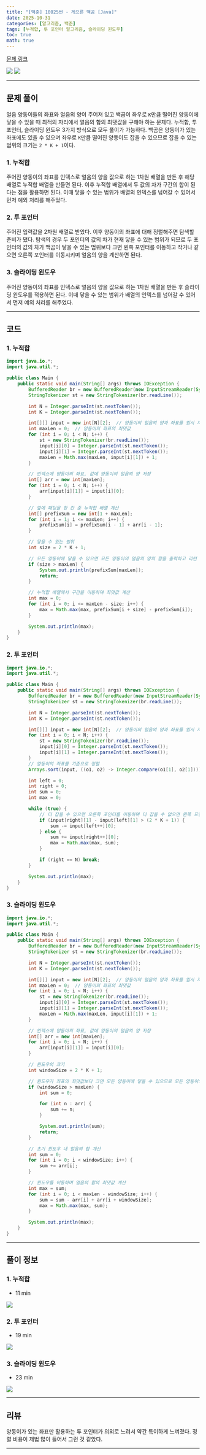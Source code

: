 ```yaml
---
title: "[백준] 10025번 - 게으른 백곰 [Java]"
date: 2025-10-31
categories: [알고리즘, 백준]
tags: [누적합, 투 포인터 알고리즘, 슬라이딩 윈도우]
toc: true
math: true
---
```


[문제 링크](https://www.acmicpc.net/problem/10025)

![](/assets/posts/2025-10-31/백준%2010025%20게으른%20백곰/photo1.png)
![](/assets/posts/2025-10-31/백준%2010025%20게으른%20백곰/photo2.png)

---

## 문제 풀이

얼음 양동이들의 좌표와 얼음의 양이 주어져 있고 백곰이 좌우로 `K`만큼 떨어진 양동이에 닿을 수 있을 때 최적의 자리에서 얼음의 합의 최댓값을 구해야 하는 문제다. 누적합, 투 포인터, 슬라이딩 윈도우 3가지 방식으로 모두 풀이가 가능하다. 백곰은 양동이가 있는 좌표에도 있을 수 있으며 좌우로 `K`만큼 떨어진 양동이도 잡을 수 있으므로 잡을 수 있는 범위의 크기는 `2 * K + 1`이다.

### 1. 누적합

주어진 양동이의 좌표를 인덱스로 얼음의 양을 값으로 하는 1차원 배열을 만든 후 해당 배열로 누적합 배열을 만들면 된다. 이후 누적합 배열에서 두 값의 차가 구간의 합이 된다는 점을 활용하면 된다. 이때 닿을 수 있는 범위가 배열의 인덱스를 넘어갈 수 있어서 먼저 예외 처리를 해주었다.

### 2. 투 포인터

주어진 입력값을 2차원 배열로 받았다. 이후 양동이의 좌표에 대해 정렬해주면 탐색할 준비가 됐다. 탐색의 경우 두 포인터의 값의 차가 현재 닿을 수 있는 범위가 되므로 두 포인터의 값의 차가 백곰이 닿을 수 있는 범위보다 크면 왼쪽 포인터를 이동하고 작거나 같으면 오른쪽 포인터를 이동시키며 얼음의 양을 계산하면 된다.

### 3. 슬라이딩 윈도우

주어진 양동이의 좌표를 인덱스로 얼음의 양을 값으로 하는 1차원 배열을 만든 후 슬라이딩 윈도우를 적용하면 된다. 이때 닿을 수 있는 범위가 배열의 인덱스를 넘어갈 수 있어서 먼저 예외 처리를 해주었다.

---

## 코드

### 1. 누적합

```java
import java.io.*;
import java.util.*;

public class Main {
    public static void main(String[] args) throws IOException {
        BufferedReader br = new BufferedReader(new InputStreamReader(System.in));
        StringTokenizer st = new StringTokenizer(br.readLine());

        int N = Integer.parseInt(st.nextToken());
        int K = Integer.parseInt(st.nextToken());

        int[][] input = new int[N][2];  // 양동이의 얼음의 양과 좌표를 임시 저장
        int maxLen = 0;  // 양동이의 좌표의 최댓값
        for (int i = 0; i < N; i++) {
            st = new StringTokenizer(br.readLine());
            input[i][0] = Integer.parseInt(st.nextToken());
            input[i][1] = Integer.parseInt(st.nextToken());
            maxLen = Math.max(maxLen, input[i][1]) + 1;
        }

        // 인덱스에 양동이의 좌표, 값에 양동이의 얼음의 양 저장
        int[] arr = new int[maxLen];
        for (int i = 0; i < N; i++) {
            arr[input[i][1]] = input[i][0];
        }

        // 앞에 패딩을 한 칸 준 누적합 배열 계산
        int[] prefixSum = new int[1 + maxLen];
        for (int i = 1; i <= maxLen; i++) {
            prefixSum[i] = prefixSum[i - 1] + arr[i - 1];
        }

        // 닿을 수 있는 범위
        int size = 2 * K + 1;

        // 모든 양동이에 닿을 수 있으면 모든 양동이의 얼음의 양의 합을 출력하고 리턴
        if (size > maxLen) {
            System.out.println(prefixSum[maxLen]);
            return;
        }

        // 누적합 배열에서 구간을 이동하며 최댓값 계산
        int max = 0;
        for (int i = 0; i <= maxLen - size; i++) {
            max = Math.max(max, prefixSum[i + size] - prefixSum[i]);
        }

        System.out.println(max);
    }
}
```

### 2. 투 포인터

```java
import java.io.*;
import java.util.*;

public class Main {
    public static void main(String[] args) throws IOException {
        BufferedReader br = new BufferedReader(new InputStreamReader(System.in));
        StringTokenizer st = new StringTokenizer(br.readLine());

        int N = Integer.parseInt(st.nextToken());
        int K = Integer.parseInt(st.nextToken());

        int[][] input = new int[N][2];  // 양동이의 얼음의 양과 좌표를 임시 저장
        for (int i = 0; i < N; i++) {
            st = new StringTokenizer(br.readLine());
            input[i][0] = Integer.parseInt(st.nextToken());
            input[i][1] = Integer.parseInt(st.nextToken());
        }
        // 양동이의 좌표를 기준으로 정렬
        Arrays.sort(input, ((o1, o2) -> Integer.compare(o1[1], o2[1])));

        int left = 0;
        int right = 0;
        int sum = 0;
        int max = 0;

        while (true) {
            // 더 잡을 수 있으면 오른쪽 포인터를 이동하며 더 잡을 수 없으면 왼쪽 포인터를 이동
            if (input[right][1] - input[left][1] > (2 * K + 1)) {
                sum -= input[left++][0];
            } else {
                sum += input[right++][0];
                max = Math.max(max, sum);
            }

            if (right == N) break;
        }

        System.out.println(max);
    }
}
```

### 3. 슬라이딩 윈도우

```java
import java.io.*;
import java.util.*;

public class Main {
    public static void main(String[] args) throws IOException {
        BufferedReader br = new BufferedReader(new InputStreamReader(System.in));
        StringTokenizer st = new StringTokenizer(br.readLine());

        int N = Integer.parseInt(st.nextToken());
        int K = Integer.parseInt(st.nextToken());

        int[][] input = new int[N][2];  // 양동이의 얼음의 양과 좌표를 임시 저장
        int maxLen = 0;  // 양동이의 좌표의 최댓값
        for (int i = 0; i < N; i++) {
            st = new StringTokenizer(br.readLine());
            input[i][0] = Integer.parseInt(st.nextToken());
            input[i][1] = Integer.parseInt(st.nextToken());
            maxLen = Math.max(maxLen, input[i][1]) + 1;
        }

        // 인덱스에 양동이의 좌표, 값에 양동이의 얼음의 양 저장
        int[] arr = new int[maxLen];
        for (int i = 0; i < N; i++) {
            arr[input[i][1]] = input[i][0];
        }

        // 윈도우의 크기
        int windowSize = 2 * K + 1;

        // 윈도우가 좌표의 최댓값보다 크면 모든 양동이에 닿을 수 있으므로 모든 양동이의 얼음의 합을 출력하고 리턴
        if (windowSize > maxLen) {
            int sum = 0;

            for (int n : arr) {
                sum += n;
            }

            System.out.println(sum);
            return;
        }

        // 초기 윈도우 내 얼음의 합 계산
        int sum = 0;
        for (int i = 0; i < windowSize; i++) {
            sum += arr[i];
        }

        // 윈도우를 이동하며 얼음의 합의 최댓값 계산
        int max = sum;
        for (int i = 0; i < maxLen - windowSize; i++) {
            sum = sum - arr[i] + arr[i + windowSize];
            max = Math.max(max, sum);
        }

        System.out.println(max);
    }
}
```

---

## 풀이 정보

### 1. 누적합

- 11 min

![](/assets/posts/2025-10-31/백준%2010025%20게으른%20백곰/photo3.png)

### 2. 투 포인터

- 19 min

![](/assets/posts/2025-10-31/백준%2010025%20게으른%20백곰/photo4.png)

### 3. 슬라이딩 윈도우

- 23 min

![](/assets/posts/2025-10-31/백준%2010025%20게으른%20백곰/photo5.png)

---

## 리뷰

양동이가 있는 좌표만 활용하는 투 포인터가 의외로 느려서 약간 특이하게 느껴졌다. 정렬 비용이 제법 많이 들어서 그런 것 같았다.

---
